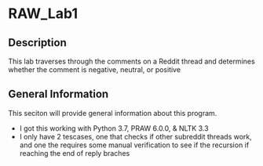 # RAW_Lab1
## Description
This lab traverses through the comments on a Reddit thread and
determines whether the comment is negative, neutral, or positive

## General Information
This seciton will provide general information about this program.
* I got this working with Python 3.7, PRAW 6.0.0, & NLTK 3.3
* I only have 2 tescases, one that checks if other subreddit threads work, and one the requires some manual verification to see if the recursion if reaching the end of reply braches
